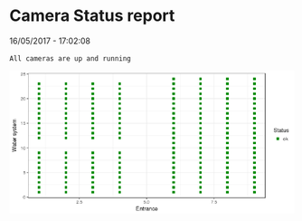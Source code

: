 Camera Status report
================
16/05/2017 - 17:02:08

    All cameras are up and running

![](camreport_files/figure-markdown_github/unnamed-chunk-2-1.png)
